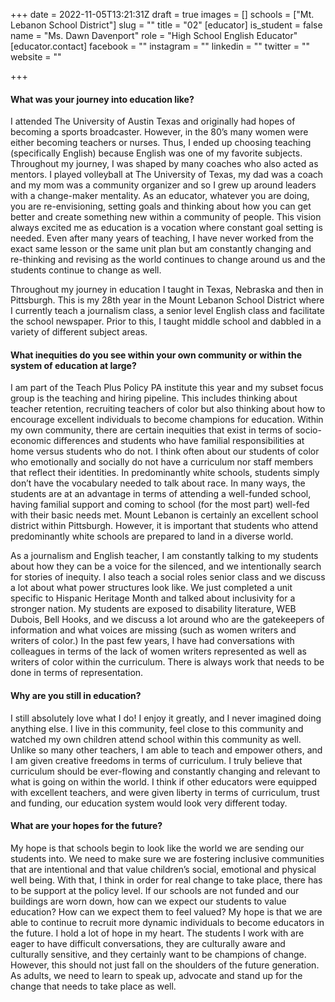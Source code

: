 +++
date = 2022-11-05T13:21:31Z
draft = true
images = []
schools = ["Mt. Lebanon School District"]
slug = ""
title = "02"
[educator]
is_student = false
name = "Ms. Dawn Davenport"
role = "High School English Educator"
[educator.contact]
facebook = ""
instagram = ""
linkedin = ""
twitter = ""
website = ""

+++
#### What was your journey into education like?

I attended The University of Austin Texas and originally had hopes of becoming a sports broadcaster. However, in the 80’s many women were either becoming teachers or nurses. Thus, I  ended up choosing teaching (specifically English) because English was one of my favorite subjects. Throughout my journey, I was shaped by many coaches who also acted as mentors. I played volleyball at The University of Texas, my dad was a coach and my mom was a community organizer and so I grew up around leaders with a change-maker mentality. As an educator, whatever you are doing, you are re-envisioning, setting goals and thinking about how you can get better and create something new within a community of people. This vision always excited me as education is a vocation where constant goal setting is needed. Even after many years of teaching, I have never worked from the exact same lesson or the same unit plan but am constantly changing and re-thinking and revising as the world continues to change around us and the students continue to change as well. 

Throughout my journey in education I taught in Texas, Nebraska and then in Pittsburgh. This is my 28th year in the Mount Lebanon School District where I currently teach a journalism class, a senior level English class and facilitate the school newspaper. Prior to this, I taught middle school and dabbled in a variety of different subject areas. 

#### What inequities do you see within your own community or within the system of education at large?

I am part of the Teach Plus Policy PA institute this year and my subset focus group is the teaching and hiring pipeline. This includes thinking about teacher retention, recruiting teachers of color but also thinking about how to encourage excellent individuals to become champions for education. Within my own community, there are certain inequities that exist in terms of socio-economic differences and students who have familial responsibilities at home versus students who do not. I think often about our students of color who emotionally and socially do not have a curriculum nor staff members that reflect their identities. In predominantly white schools, students simply don’t have the vocabulary needed to talk about race. In many ways, the students are at an advantage in terms of attending a well-funded school, having familial support and coming to school (for the most part) well-fed with their basic needs met. Mount Lebanon is certainly an excellent school district within Pittsburgh. However, it is important that students who attend predominantly white schools are prepared to land in a diverse world. 

As a journalism and English teacher, I am constantly talking to my students about how they can be a voice for the silenced, and we intentionally search for stories of inequity. I also teach a social roles senior class and we discuss a lot about what power structures look like. We just completed a unit specific to Hispanic Heritage Month and talked about inclusivity for a stronger nation. My students are exposed to disability literature, WEB Dubois, Bell Hooks, and we discuss a lot around who are the gatekeepers of information and what voices are missing (such as women writers and writers of color.) In the past few years, I have had conversations with colleagues in terms of the lack of women writers represented as well as writers of color within the curriculum. There is always work that needs to be done in terms of representation.  

#### Why are you still in education?

I still absolutely love what I do! I enjoy it greatly, and  I never imagined doing anything else. I live in this community, feel close to this community and watched my own children attend school within this community as well. Unlike so many other teachers, I am able to teach and empower others, and I am given creative freedoms in terms of curriculum. I truly believe that curriculum should be ever-flowing and constantly changing and relevant to what is going on within the world. I think if other educators were equipped with excellent teachers, and were given liberty in terms of curriculum, trust and funding, our education system would look very different today. 

#### What are your hopes for the future?

My hope is that schools begin to look like the world we are sending our students into. We need to make sure we are fostering inclusive communities that are intentional and that value children’s social, emotional and physical well being. With that, I think in order for real change to take place, there has to be support at the policy level. If our schools are not funded and our buildings are worn down, how can we expect our students to value education? How can we expect them to feel valued? My hope is that we are able to continue to recruit more dynamic individuals to become educators in the future. I hold a lot of hope in my heart. The students I work with are eager to have difficult conversations, they are culturally aware and culturally sensitive, and they certainly want to be champions of change. However, this should not just fall on the shoulders of the future generation. As adults, we need to learn to speak up, advocate and stand up for the change that needs to take place as well.